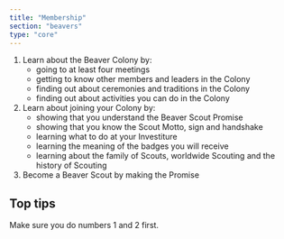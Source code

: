 ```yaml
---
title: "Membership"
section: "beavers"
type: "core"
---
```


1. Learn about the Beaver Colony by:
	* going to at least four meetings
	* getting to know other members and leaders in the Colony
	* finding out about ceremonies and traditions in the Colony
	* finding out about activities you can do in the Colony
2. Learn about joining your Colony by:
	* showing that you understand the Beaver Scout Promise
	* showing that you know the Scout Motto, sign and handshake
	* learning what to do at your Investiture
	* learning the meaning of the badges you will receive
	* learning about the family of Scouts, worldwide Scouting and the history of Scouting
3. Become a Beaver Scout by making the Promise

## Top tips

Make sure you do numbers 1 and 2 first.
